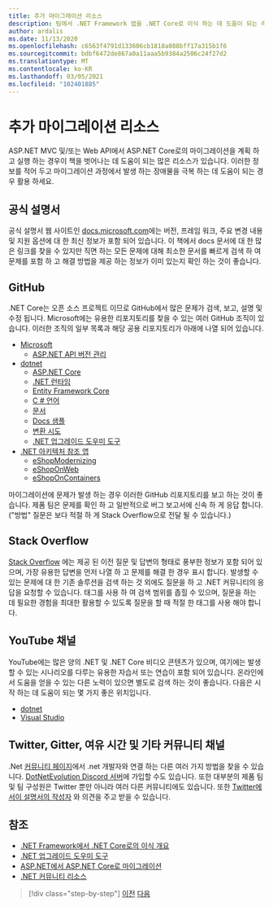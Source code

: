 ```yaml
---
title: 추가 마이그레이션 리소스
description: 팀에서 .NET Framework 앱을 .NET Core로 이식 하는 데 도움이 되는 리소스를 찾을 수 있는 곳은 어디 인가요?
author: ardalis
ms.date: 11/13/2020
ms.openlocfilehash: c6563f4791d133606cb1818a088bff17a315b1f6
ms.sourcegitcommit: bdbf6472de867a0a11aaa5b9384a2506c24f27d2
ms.translationtype: MT
ms.contentlocale: ko-KR
ms.lasthandoff: 03/05/2021
ms.locfileid: "102401885"
---
```

# <a name="additional-migration-resources"></a>추가 마이그레이션 리소스

ASP.NET MVC 및/또는 Web API에서 ASP.NET Core로의 마이그레이션을 계획 하 고 실행 하는 경우이 책을 벗어나는 데 도움이 되는 많은 리소스가 있습니다. 이러한 정보를 적어 두고 마이그레이션 과정에서 발생 하는 장애물을 극복 하는 데 도움이 되는 경우 활용 하세요.

## <a name="official-documentation"></a>공식 설명서

공식 설명서 웹 사이트인 [docs.microsoft.com](https://docs.microsoft.com/)에는 버전, 프레임 워크, 주요 변경 내용 및 지원 옵션에 대 한 최신 정보가 포함 되어 있습니다. 이 책에서 docs 문서에 대 한 많은 링크를 찾을 수 있지만 직면 하는 모든 문제에 대해 최소한 문서를 빠르게 검색 하 여 문제를 포함 하 고 해결 방법을 제공 하는 정보가 이미 있는지 확인 하는 것이 좋습니다.

## <a name="github"></a>GitHub

.NET Core는 오픈 소스 프로젝트 이므로 GitHub에서 많은 문제가 검색, 보고, 설명 및 수정 됩니다. Microsoft에는 유용한 리포지토리를 찾을 수 있는 여러 GitHub 조직이 있습니다. 이러한 조직의 일부 목록과 해당 공용 리포지토리가 아래에 나열 되어 있습니다.

- [Microsoft](https://github.com/microsoft)
  - [ASP.NET API 버전 관리](https://github.com/microsoft/aspnet-api-versioning)
- [dotnet](https://github.com/dotnet)
  - [ASP.NET Core](https://github.com/dotnet/aspnetcore)
  - [.NET 런타임](https://github.com/dotnet/runtime)
  - [Entity Framework Core](https://github.com/dotnet/efcore)
  - [C # 언어](https://github.com/dotnet/csharplang)
  - [문서](https://github.com/dotnet/docs)
  - [Docs 샘플](https://github.com/dotnet/samples)
  - [변환 시도](https://github.com/dotnet/try-convert)
  - [.NET 업그레이드 도우미 도구](https://aka.ms/dotnet-upgrade-assistant)
- [.NET 아키텍처 참조 앱](https://github.com/dotnet-architecture)
  - [eShopModernizing](https://github.com/dotnet-architecture/eShopModernizing)
  - [eShopOnWeb](https://github.com/dotnet-architecture/eShopOnWeb)
  - [eShopOnContainers](https://github.com/dotnet-architecture/eShopOnContainers)

마이그레이션에 문제가 발생 하는 경우 이러한 GitHub 리포지토리를 보고 하는 것이 좋습니다. 제품 팀은 문제를 확인 하 고 일반적으로 버그 보고서에 신속 하 게 응답 합니다. ("방법" 질문은 보다 적절 하 게 Stack Overflow으로 전달 될 수 있습니다.)

## <a name="stack-overflow"></a>Stack Overflow

[Stack Overflow](https://stackoverflow.com/) 에는 제공 된 이전 질문 및 답변의 형태로 풍부한 정보가 포함 되어 있으며, 가장 유용한 답변을 먼저 나열 하 고 문제를 해결 한 경우 표시 합니다. 발생할 수 있는 문제에 대 한 기존 솔루션을 검색 하는 것 외에도 질문을 하 고 .NET 커뮤니티의 응답을 요청할 수 있습니다. 태그를 사용 하 여 검색 범위를 좁힐 수 있으며, 질문을 하는 데 필요한 경험을 최대한 활용할 수 있도록 질문을 할 때 적절 한 태그를 사용 해야 합니다.

## <a name="youtube-channels"></a>YouTube 채널

YouTube에는 많은 양의 .NET 및 .NET Core 비디오 콘텐츠가 있으며, 여기에는 발생할 수 있는 시나리오를 다루는 유용한 자습서 또는 연습이 포함 되어 있습니다. 온라인에서 도움을 얻을 수 있는 다른 노력이 있으면 별도로 검색 하는 것이 좋습니다. 다음은 시작 하는 데 도움이 되는 몇 가지 좋은 위치입니다.

- [dotnet](https://www.youtube.com/dotnet)
- [Visual Studio](https://www.youtube.com/visualstudio)

## <a name="twitter-gitter-slack-and-other-community-channels"></a>Twitter, Gitter, 여유 시간 및 기타 커뮤니티 채널

.Net [커뮤니티 페이지](https://dotnet.microsoft.com/platform/community)에서 .net 개발자와 연결 하는 다른 여러 가지 방법을 찾을 수 있습니다. [DotNetEvolution Discord 서버](https://aka.ms/dotnet-discord)에 가입할 수도 있습니다. 또한 대부분의 제품 팀 및 팀 구성원은 Twitter 뿐만 아니라 여러 다른 커뮤니티에도 있습니다. 또한 [Twitter에서이 설명서의 작성자](https://twitter.com/ardalis) 와 의견을 주고 받을 수 있습니다.

## <a name="references"></a>참조

- [.NET Framework에서 .NET Core로의 이식 개요](../../core/porting/index.md)
- [.NET 업그레이드 도우미 도구](https://aka.ms/dotnet-upgrade-assistant)
- [ASP.NET에서 ASP.NET Core로 마이그레이션](../../core/porting/index.md)
- [.NET 커뮤니티 리소스](https://dotnet.microsoft.com/platform/community)

>[!div class="step-by-step"]
>[이전](deployment-strategies.md)
>[다음](architectural-differences.md)
